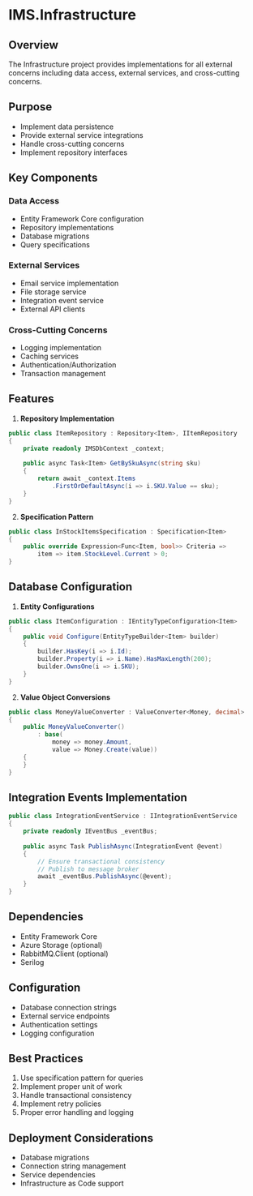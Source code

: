 # IMS.Infrastructure

## Overview
The Infrastructure project provides implementations for all external concerns including data access, external services, and cross-cutting concerns.

## Purpose
- Implement data persistence
- Provide external service integrations
- Handle cross-cutting concerns
- Implement repository interfaces

## Key Components

### Data Access
- Entity Framework Core configuration
- Repository implementations
- Database migrations
- Query specifications

### External Services
- Email service implementation
- File storage service
- Integration event service
- External API clients

### Cross-Cutting Concerns
- Logging implementation
- Caching services
- Authentication/Authorization
- Transaction management

## Features

1. **Repository Implementation**
```csharp
public class ItemRepository : Repository<Item>, IItemRepository
{
    private readonly IMSDbContext _context;
    
    public async Task<Item> GetBySkuAsync(string sku)
    {
        return await _context.Items
            .FirstOrDefaultAsync(i => i.SKU.Value == sku);
    }
}
```

2. **Specification Pattern**
```csharp
public class InStockItemsSpecification : Specification<Item>
{
    public override Expression<Func<Item, bool>> Criteria =>
        item => item.StockLevel.Current > 0;
}
```

## Database Configuration

1. **Entity Configurations**
```csharp
public class ItemConfiguration : IEntityTypeConfiguration<Item>
{
    public void Configure(EntityTypeBuilder<Item> builder)
    {
        builder.HasKey(i => i.Id);
        builder.Property(i => i.Name).HasMaxLength(200);
        builder.OwnsOne(i => i.SKU);
    }
}
```

2. **Value Object Conversions**
```csharp
public class MoneyValueConverter : ValueConverter<Money, decimal>
{
    public MoneyValueConverter()
        : base(
            money => money.Amount,
            value => Money.Create(value))
    {
    }
}
```

## Integration Events Implementation

```csharp
public class IntegrationEventService : IIntegrationEventService
{
    private readonly IEventBus _eventBus;
    
    public async Task PublishAsync(IntegrationEvent @event)
    {
        // Ensure transactional consistency
        // Publish to message broker
        await _eventBus.PublishAsync(@event);
    }
}
```

## Dependencies
- Entity Framework Core
- Azure Storage (optional)
- RabbitMQ.Client (optional)
- Serilog

## Configuration
- Database connection strings
- External service endpoints
- Authentication settings
- Logging configuration

## Best Practices
1. Use specification pattern for queries
2. Implement proper unit of work
3. Handle transactional consistency
4. Implement retry policies
5. Proper error handling and logging

## Deployment Considerations
- Database migrations
- Connection string management
- Service dependencies
- Infrastructure as Code support
